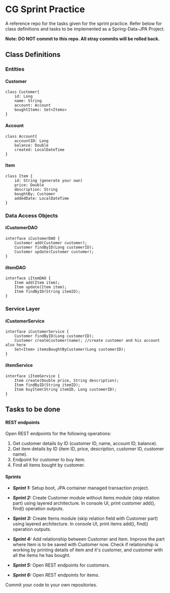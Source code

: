 # CG Sprint Practice

A reference repo for the tasks given for the sprint practice. Refer below for class definitions and tasks to be implemented as a Spring-Data-JPA Project.

**Note: DO NOT commit to this repo. All stray commits will be rolled back.**

## Class Definitions

### Entities

#### Customer
    class Customer{
        id: Long
        name: String
        account: Account
        boughtItems: Set<Items>
    }

#### Account
    class Account{
        accountID: Long
        balance: Double
        created: LocalDateTime
    }

#### Item
    class Item {
        id: String (generate your own)
        price: Double
        description: String
        boughtBy; Customer
        addedDate: LocalDateTime
    }

### Data Access Objects

#### iCustomerDAO
    interface iCustomerDAO {
        Customer add(Customer customer);
        Customer findByID(Long customerID);
        Customer update(Customer customer);
    }

#### iItemDAO
    interface iItemDAO {
        Item add(Item item);
        Item update(Item item);
        Item findByID(String itemID);
    }

### Service Layer

#### iCustomerService
    interface iCustomerService {
        Customer findByID(Long customerID);
        Customer createCustomer(name); //create customer and his account also here
        Set<Item> itemsBoughtByCustomer(Long customerID);
    }

#### iItemService
    interface iItemService {
        Item create(Double price, String description);
        Item findByID(String itemID);
        Item buyItem(String itemID, Long customerID);
    }

## Tasks to be done

#### REST endpoints

Open REST endpoints for the following operations:

1. Get customer details by ID (customer ID, name, account ID, balance).
2. Get item details by ID (item ID, price, description, customer ID, customer name).
3. Endpoint for customer to buy item.
4. Find all items bought by customer.

#### Sprints

- **_Sprint 1:_** Setup boot, JPA container managed transaction project.

- **_Sprint 2:_** Create Customer module without items module (skip relation part) using layered architecture. In console UI, print customer add(), find() operation outputs.

- **_Sprint 3:_** Create Items module (skip relation field with Customer part) using layered architecture. In console UI, print items add(), find() operation outputs.

- **_Sprint 4:_** Add relationship between Customer and Item. Improve the part where Item is to be saved with Customer now. Check if relationship is working by printing details of item and it's customer, and customer with all the items he has bought.

- **_Sprint 5:_** Open REST endpoints for customers.

- **_Sprint 6:_** Open REST endpoints for items.

Commit your code to your own repositories.
